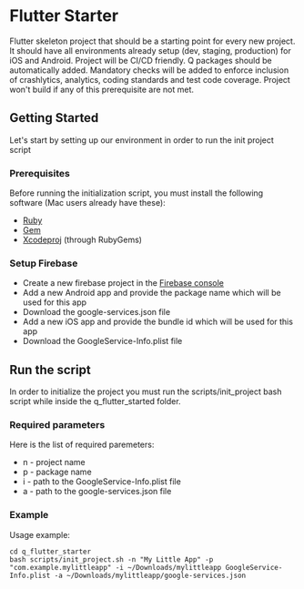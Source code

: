 # Flutter Starter

Flutter skeleton project that should be a starting point for every new project. It should have all environments already setup (dev, staging, production) for iOS and Android. Project will be CI/CD friendly. Q packages should be automatically added. Mandatory checks will be added to enforce inclusion of crashlytics, analytics, coding standards and test code coverage. Project won't build if any of this prerequisite are not met.

## Getting Started

Let's start by setting up our environment in order to run the init project script

### Prerequisites

Before running the initialization script, you must install the following software (Mac users already have these):
* [Ruby](https://www.ruby-lang.org/en/documentation/installation/)
* [Gem](https://rubygems.org/pages/download)
* [Xcodeproj](https://github.com/CocoaPods/Xcodeproj) (through RubyGems)

### Setup Firebase

* Create a new firebase project in the [Firebase console](https://firebase.google.com/)
* Add a new Android app and provide the package name which will be used for this app
* Download the google-services.json file
* Add a new iOS app and provide the bundle id which will be used for this app
* Download the GoogleService-Info.plist file

## Run the script

In order to initialize the project you must run the scripts/init_project bash script while inside the q_flutter_started folder.

### Required parameters

Here is the list of required paremeters:

* n - project name
* p - package name 
* i - path to the GoogleService-Info.plist file
* a - path to the google-services.json file

### Example

Usage example:

```
cd q_flutter_starter
bash scripts/init_project.sh -n "My Little App" -p "com.example.mylittleapp" -i ~/Downloads/mylittleapp GoogleService-Info.plist -a ~/Downloads/mylittleapp/google-services.json
```